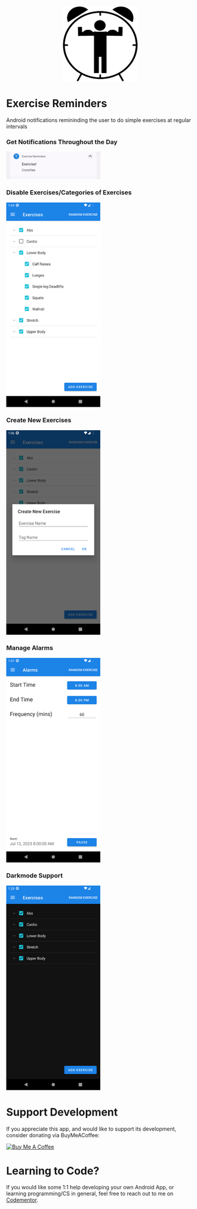 <p align="center">
  <img src=icon_svgs/main_icon.svg height=200 width=200>
</p>

# Exercise Reminders
Android notifications remininding the user to do simple exercises at regular intervals

### Get Notifications Throughout the Day

<img src=Screenshots/notification.png width=50%>

### Disable Exercises/Categories of Exercises

<img src=Screenshots/manage_exercises.png width=50%/>

### Create New Exercises
<img src=Screenshots/add_new_exercise.png width=50%/>

### Manage Alarms
<img src=Screenshots/manage_alarms.png width=50%/>

### Darkmode Support
<img src=Screenshots/darkmode.png width=50%/>

# Support Development

If you appreciate this app, and would like to support its development, consider
donating via BuyMeACoffee:

<a href="https://www.buymeacoffee.com/crogers" target="_blank"><img src="https://cdn.buymeacoffee.com/buttons/v2/default-yellow.png" alt="Buy Me A Coffee" style="height: 60px !important;width: 217px !important;" ></a>


# Learning to Code?

If you would like some 1:1 help developing your own Android App, or learning programming/CS
in general, feel free to reach out to me on [Codementor](https://www.codementor.io/@crogers).
